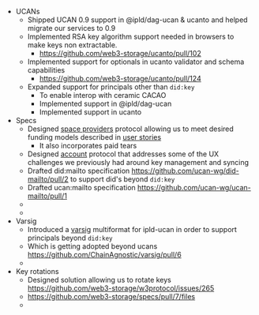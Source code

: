 - UCANs
	- Shipped UCAN 0.9 support in @ipld/dag-ucan & ucanto and helped migrate our services to 0.9
	- Implemented RSA key algorithm support needed in browsers to make keys non extractable.
		- https://github.com/web3-storage/ucanto/pull/102
	- Implemented support for optionals in ucanto validator and schema capabilities
		- https://github.com/web3-storage/ucanto/pull/124
	- Expanded support for principals other than `did:key`
		- To enable interop with ceramic CACAO
		- Implemented support in @ipld/dag-ucan
		- Implemented support in ucanto
- Specs
	- Designed [space providers](https://github.com/web3-storage/specs/blob/main/w3-space.md) protocol allowing us to meet desired funding models described in [user stories](https://www.notion.so/2022-11-14-User-stories-and-how-to-meet-them-3170c5c8ef82420ea97a9fec2f8ed9d3)
		- It also incorporates paid tears
	- Designed [account](https://github.com/web3-storage/specs/blob/main/w3-account.md) protocol that addresses some of the UX challenges we previously had around key management and syncing
	- Drafted did:mailto specification https://github.com/ucan-wg/did-mailto/pull/2 to support did's beyond `did:key`
	- Drafted ucan:mailto specification https://github.com/ucan-wg/ucan-mailto/pull/1
	-
	-
- Varsig
	- Introduced a [varsig](https://github.com/ucan-wg/ucan-ipld/#25-signature) multiformat for ipld-ucan in order to support principals beyond `did:key`
	- Which is getting adopted beyond ucans https://github.com/ChainAgnostic/varsig/pull/6
	-
- Key rotations
	- Designed solution allowing us to rotate keys https://github.com/web3-storage/w3protocol/issues/265
	- https://github.com/web3-storage/specs/pull/7/files
	-